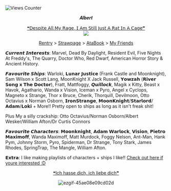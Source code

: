 ![Views Counter](https://komarev.com/ghpvc/?username=escortingmen)

<p align="Center"> 𝑨𝒍𝒃𝒆𝒓𝒕
<p align="Center"> 
</div> <div align="center"> <a href="https://open.spotify.com/track/2itcYu5GSP50cfgY2Un2Ak">❝𝖣𝖾𝗌𝗉𝗂𝗍𝖾 𝖠𝗅𝗅 𝖬𝗒 𝖱𝖺𝗀𝖾, 𝖨 𝖠𝗆 𝖲𝗍𝗂𝗅𝗅 𝖩𝗎𝗌𝗍 𝖠 𝖱𝖺𝗍 𝖨𝗇 𝖠 𝖢𝖺𝗀𝖾❞</a>

 
<div align="center">
  <img src="https://64.media.tumblr.com/a003f9952ea3cd0e2f2e3be6ef705a53/5dce411690025c9f-6b/s500x750/847a9092e87e1a3d7f91b18fa18abebec3c02539.pnj">
</div>
 


<p align="Center"> <a href="https://rentry.org/venomsparx">Rentry</a> > <a href="https://venomsparx.straw.page">Strawpage</a> > <a href="https://escortingmen.atabook.org">AtaBook</a> > <a href="https://rentry.co/VenomFriends">My Friends</a>
</div>


𝘾𝙪𝙧𝙧𝙚𝙣𝙩 𝙄𝙣𝙩𝙚𝙧𝙚𝙨𝙩𝙨:
Marvel, Dead By Daylight, Resident Evil, Five Nights At Freddy's, The Quarry, Doctor Who, Red Dwarf, American Horror Story & Ancient History.

𝙁𝙖𝙫𝙤𝙪𝙧𝙞𝙩𝙚 𝙎𝙝𝙞𝙥𝙨:
Warloki, 𝗟𝘂𝗻𝗮𝗿 𝗝𝘂𝘀𝘁𝗶𝗰𝗲 (Frank Castle and Moonknight), Sam Wilson x Scott Lang, MoonKnight X Jack Russell, 𝗬𝗼𝘄𝘇𝗮𝗵 (𝗥𝗶𝘃𝗲𝗿 𝗦𝗼𝗻𝗴 𝘅 𝗧𝗵𝗲 𝗗𝗼𝗰𝘁𝗼𝗿), Fratt, Mattfoggy, 𝙌𝙪𝙞𝙡𝙡𝙤𝙘𝙠, Magik x Kitty, Beast x Havok, Agathario, Wanda x Vision, Iceman x Pyro, Angel x Cyclops, Magneto x Strange, Thor x Bruce, Cherik, Thorquill, Devilmoon, Otto Octavius x Norman Osborn, 𝗜𝗿𝗼𝗻𝗦𝘁𝗿𝗮𝗻𝗴𝗲, 𝗠𝗼𝗼𝗻𝗞𝗻𝗶𝗴𝗵𝘁/𝗦𝘁𝗮𝗿𝗹𝗼𝗿𝗱/𝗔𝗱𝗮𝗺/𝗟𝗼𝗸𝗶 + More!! Pretty open to ships as long as it isn't freak shit!

Plus My a silly crackship: Otto Octavius/Norman Osborn/Albert Wesker/William Afton/Dr Curtis Connors

𝙁𝙖𝙫𝙤𝙪𝙧𝙞𝙩𝙚 𝘾𝙝𝙖𝙧𝙖𝙘𝙩𝙚𝙧𝙨:
𝗠𝗼𝗼𝗻𝗸𝗻𝗶𝗴𝗵𝘁, 𝗔𝗱𝗮𝗺 𝗪𝗮𝗿𝗹𝗼𝗰𝗸, 𝗩𝗶𝘀𝗶𝗼𝗻, 𝗣𝗶𝗲𝘁𝗿𝗼 𝗠𝗮𝘅𝗶𝗺𝗼𝗳𝗳, Wanda Maximoff, Matt Murdock, Foggy Nelson, Ant-Man, Hank Pym, Johnny Storm, Pyro, Spiderman, Dr Strange, Tony Stark, James Rhodes, SpringTrap, The Mangle, William Afton. 

𝗘𝘅𝘁𝗿𝗮: I like making playlists of characters + ships I like!! <a href="https://open.spotify.com/user/rxjagkmip1jrr6iilfjnj8k22?si=10f5c11e11f242e0">Check out here if youre interested :D</a>

</div> <div align="center">

</div> <div align="center"> <a href="https://open.spotify.com/track/5ZSkaSivPY609sNv5MSaux?si=e33e5f07d80044d3">❝Ich hasse dich, ich liebe dich❞</a>

</div> <div align="center">


![ezgif-45ae08e09cd02d](https://github.com/user-attachments/assets/7b5e1742-6e72-44aa-a604-0f931efa0375) 



